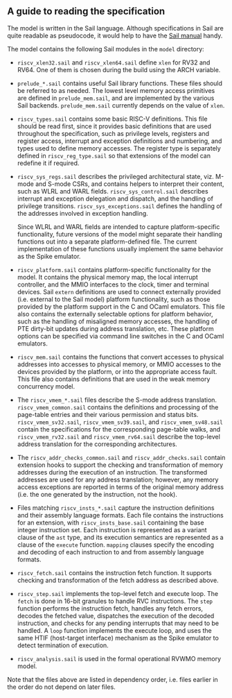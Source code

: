 A guide to reading the specification
------------------------------------

The model is written in the Sail language.  Although specifications in
Sail are quite readable as pseudocode, it would help to have the [Sail
manual](https://github.com/rems-project/sail/blob/sail2/manual.pdf) handy.

The model contains the following Sail modules in the `model` directory:

- `riscv_xlen32.sail` and `riscv_xlen64.sail` define `xlen` for RV32
  and RV64.  One of them is chosen during the build using the ARCH
  variable.

- `prelude_*.sail` contains useful Sail library functions.  These
  files should be referred to as needed.  The lowest level memory
  access primitives are defined in `prelude_mem.sail`, and are
  implemented by the various Sail backends. `prelude_mem.sail`
  currently depends on the value of `xlen`.

- `riscv_types.sail` contains some basic RISC-V definitions.  This
  file should be read first, since it provides basic definitions that
  are used throughout the specification, such as privilege levels,
  registers and register access, interrupt and exception definitions
  and numbering, and types used to define memory accesses.  The
  register type is separately defined in `riscv_reg_type.sail` so that
  extensions of the model can redefine it if required.

- `riscv_sys_regs.sail` describes the privileged architectural state,
  viz. M-mode and S-mode CSRs, and contains helpers to interpret their
  content, such as WLRL and WARL fields.  `riscv_sys_control.sail`
  describes interrupt and exception delegation and dispatch, and the
  handling of privilege transitions. `riscv_sys_exceptions.sail`
  defines the handling of the addresses involved in exception
  handling.

  Since WLRL and WARL fields are intended to capture platform-specific
  functionality, future versions of the model might separate their
  handling functions out into a separate platform-defined file.  The
  current implementation of these functions usually implement the same
  behavior as the Spike emulator.

- `riscv_platform.sail` contains platform-specific functionality for
  the model.  It contains the physical memory map, the local interrupt
  controller, and the MMIO interfaces to the clock, timer and terminal
  devices.  Sail `extern` definitions are used to connect externally
  provided (i.e. external to the Sail model) platform functionality,
  such as those provided by the platform support in the C and OCaml
  emulators.  This file also contains the externally selectable
  options for platform behavior, such as the handling of misaligned
  memory accesses, the handling of PTE dirty-bit updates during
  address translation, etc.  These platform options can be specified
  via command line switches in the C and OCaml emulators.

- `riscv_mem.sail` contains the functions that convert accesses to
  physical addresses into accesses to physical memory, or MMIO
  accesses to the devices provided by the platform, or into the
  appropriate access fault.  This file also contains definitions that
  are used in the weak memory concurrency model.

- The `riscv_vmem_*.sail` files describe the S-mode address
  translation.  `riscv_vmem_common.sail` contains the definitions and
  processing of the page-table entries and their various permission
  and status bits.  `riscv_vmem_sv32.sail`, `riscv_vmem_sv39.sail`,
  and `riscv_vmem_sv48.sail` contain the specifications for the
  corresponding page-table walks, and `riscv_vmem_rv32.sail` and
  `riscv_vmem_rv64.sail` describe the top-level address translation
  for the corresponding architectures.

- The `riscv_addr_checks_common.sail` and `riscv_addr_checks.sail`
  contain extension hooks to support the checking and transformation
  of memory addresses during the execution of an instruction.  The
  transformed addresses are used for any address translation; however,
  any memory access exceptions are reported in terms of the original
  memory address (i.e. the one generated by the instruction, not the
  hook).

- Files matching `riscv_insts_*.sail` capture the instruction
  definitions and their assembly language formats.  Each file contains
  the instructions for an extension, with `riscv_insts_base.sail` containing
  the base integer instruction set.  Each instruction is represented
  as a variant clause of the `ast` type, and its execution semantics
  are represented as a clause of the `execute` function. `mapping`
  clauses specify the encoding and decoding of each instruction to and
  from assembly language formats.

- `riscv_fetch.sail` contains the instruction fetch function.  It
  supports checking and transformation of the fetch address as
  described above.

- `riscv_step.sail` implements the top-level fetch and execute loop.
  The `fetch` is done in 16-bit granules to handle RVC instructions.
  The `step` function performs the instruction fetch, handles any
  fetch errors, decodes the fetched value, dispatches the execution of
  the decoded instruction, and checks for any pending interrupts that may
  need to be handled.  A `loop` function implements the execute loop,
  and uses the same HTIF (host-target interface) mechanism as the
  Spike emulator to detect termination of execution.

- `riscv_analysis.sail` is used in the formal operational RVWMO memory
  model.

Note that the files above are listed in dependency order, i.e. files
earlier in the order do not depend on later files.

